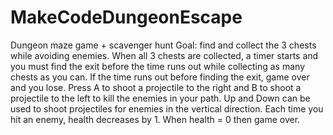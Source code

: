 # MakeCodeDungeonEscape
Dungeon maze game + scavenger hunt
Goal: find and collect the 3 chests while avoiding enemies.
When all 3 chests are collected, a timer starts and you must find the exit before the time runs out while collecting as many chests as you can.
If the time runs out before finding the exit, game over and you lose.
Press A to shoot a projectile to the right and B to shoot a projectile to the left to kill the enemies in your path.
Up and Down can be used to shoot projectiles for enemies in the vertical direction.
Each time you hit an enemy, health decreases by 1.
When health = 0 then game over.
